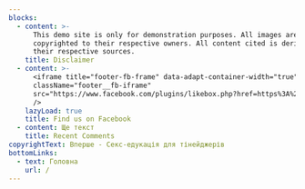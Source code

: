 ```yaml
---
blocks:
  - content: >-
      This demo site is only for demonstration purposes. All images are
      copyrighted to their respective owners. All content cited is derived from
      their respective sources.
    title: Disclaimer
  - content: >-
      <iframe title="footer-fb-frame" data-adapt-container-width="true"
      className="footer__fb-iframe"
      src="https://www.facebook.com/plugins/likebox.php?href=https%3A%2F%2Fwww.facebook.com%2Fjustanswer&amp;height=160&amp;colorscheme=light&amp;show_faces=true&amp;header=false&amp;stream=false&amp;show_border=false&amp;appId=277746385587789"
      />
    lazyLoad: true
    title: Find us on Facebook
  - content: Ще текст
    title: Recent Comments
copyrightText: Вперше - Секс-едукація для тінейджерів
bottomLinks:
  - text: Головна
    url: /
---
```


